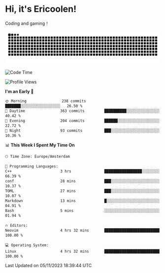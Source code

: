 # Hi, it's Ericoolen!
Coding and gaming！

<picture>
  <source media="(prefers-color-scheme: dark)" srcset="https://raw.githubusercontent.com/Eric-Song-Nop/Eric-Song-Nop/output/github-contribution-grid-snake-dark.svg">
  <source media="(prefers-color-scheme: light)" srcset="https://raw.githubusercontent.com/Eric-Song-Nop/Eric-Song-Nop/output/github-contribution-grid-snake.svg">
  <img alt="github contribution grid snake animation" src="https://raw.githubusercontent.com/Eric-Song-Nop/Eric-Song-Nop/output/github-contribution-grid-snake.svg">
</picture>

<!--START_SECTION:waka-->
![Code Time](http://img.shields.io/badge/Code%20Time-1%2C082%20hrs%208%20mins-blue)

![Profile Views](http://img.shields.io/badge/Profile%20Views-0-blue)

**I'm an Early 🐤** 

```text
🌞 Morning                238 commits         ███████░░░░░░░░░░░░░░░░░░   26.50 % 
🌆 Daytime                363 commits         ██████████░░░░░░░░░░░░░░░   40.42 % 
🌃 Evening                204 commits         ██████░░░░░░░░░░░░░░░░░░░   22.72 % 
🌙 Night                  93 commits          ███░░░░░░░░░░░░░░░░░░░░░░   10.36 % 
```


📊 **This Week I Spent My Time On** 

```text
🕑︎ Time Zone: Europe/Amsterdam

💬 Programming Languages: 
C++                      3 hrs               █████████████████░░░░░░░░   66.39 % 
conf                     28 mins             ███░░░░░░░░░░░░░░░░░░░░░░   10.37 % 
TOML                     27 mins             ███░░░░░░░░░░░░░░░░░░░░░░   10.07 % 
Markdown                 13 mins             █░░░░░░░░░░░░░░░░░░░░░░░░   04.91 % 
Bash                     5 mins              ░░░░░░░░░░░░░░░░░░░░░░░░░   01.94 % 

🔥 Editors: 
Neovim                   4 hrs 32 mins       █████████████████████████   100.00 % 

💻 Operating System: 
Linux                    4 hrs 32 mins       █████████████████████████   100.00 % 
```


 Last Updated on 05/11/2023 18:39:44 UTC
<!--END_SECTION:waka-->
